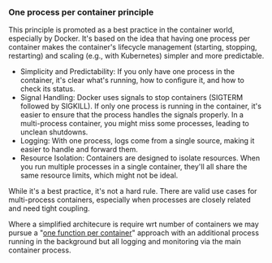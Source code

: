 ### One process per container principle

This principle is promoted as a best practice in the container world, especially by Docker.
It's based on the idea that having one process per container makes the container's lifecycle
management (starting, stopping, restarting) and scaling (e.g., with Kubernetes) simpler and
more predictable.

- Simplicity and Predictability: If you only have one process in the container, it's clear
  what's running, how to configure it, and how to check its status.
- Signal Handling: Docker uses signals to stop containers (SIGTERM followed by SIGKILL).
  If only one process is running in the container, it's easier to ensure that the process
  handles the signals properly. In a multi-process container, you might miss some processes,
  leading to unclean shutdowns.
- Logging: With one process, logs come from a single source, making it easier to handle and
  forward them.
- Resource Isolation: Containers are designed to isolate resources. When you run multiple
  processes in a single container, they'll all share the same resource limits, which might
  not be ideal.

While it's a best practice, it's not a hard rule. There are valid use cases for multi-process
containers, especially when processes are closely related and need tight coupling.

Where a simplified architecure is require wrt number of containers we may pursue a 
"[one function per container](https://devops.stackexchange.com/a/451)" approach with an
additional process running in the background but all logging and monitoring via the main
container process.
